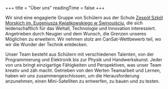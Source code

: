 +++
title = "Über uns"
readingTime = false 
+++

Wir sind eine engagierte Gruppe von Schülern aus der Schule [Zespół Szkół Morskich im. Eugeniusza Kwiatkowskiego w Świnoujściu](https://www.zsm.edu.pl/), die sich leidenschaftlich für das Weltall, Technologie und Innovation interessiert. Angetrieben durch Neugier und dem Wunsch, die Grenzen unseres Möglichen zu erweitern. Wir nehmen stolz am CanSat-Wettbewerb teil, wo wir die Wunder der Technik entdecken.

Unser Team besteht aus Schülern mit verschiedenen Talenten, von der Programmierung und Elektronik bis zur Physik und Handwerkskunst. Jeder von uns bringt einzigartige Fähigkeiten und Perspektiven, was unser Team kreativ und zäh macht. Getrieben von den Werten Teamarbeit und Lernen, haben wir uns zusammengeschlossen, um die Herausforderung anzunehmen, einen Mini-Satelliten zu entwerfen, zu bauen und zu testen.

